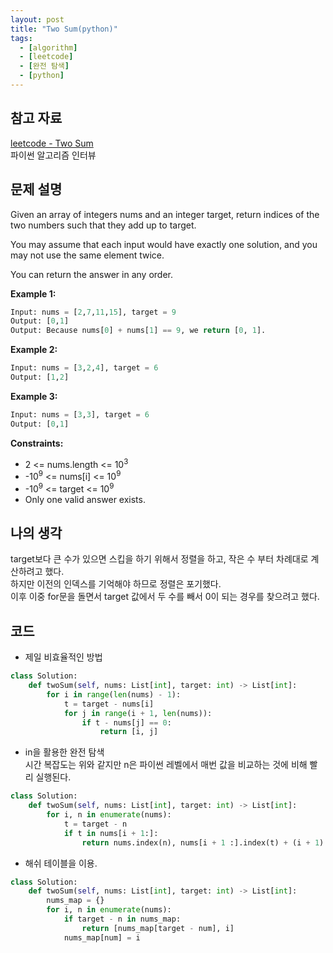 ```yaml
---
layout: post
title: "Two Sum(python)"
tags:
  - [algorithm]
  - [leetcode]
  - [완전 탐색]
  - [python]
---
```


## 참고 자료

[leetcode - Two Sum](https://leetcode.com/problems/two-sum/)  
파이썬 알고리즘 인터뷰

## 문제 설명

Given an array of integers nums and an integer target, return indices of the two numbers such that they add up to target.

You may assume that each input would have exactly one solution, and you may not use the same element twice.

You can return the answer in any order.

**Example 1:**

```python
Input: nums = [2,7,11,15], target = 9
Output: [0,1]
Output: Because nums[0] + nums[1] == 9, we return [0, 1].
```

**Example 2:**

```python
Input: nums = [3,2,4], target = 6
Output: [1,2]
```

**Example 3:**

```python
Input: nums = [3,3], target = 6
Output: [0,1]
```

**Constraints:**

- 2 <= nums.length <= 10<sup>3</sup>
- -10<sup>9</sup> <= nums[i] <= 10<sup>9</sup>
- -10<sup>9</sup> <= target <= 10<sup>9</sup>
- Only one valid answer exists.

## 나의 생각

target보다 큰 수가 있으면 스킵을 하기 위해서 정렬을 하고, 작은 수 부터 차례대로 계산하려고 했다.  
하지만 이전의 인덱스를 기억해야 하므로 정렬은 포기했다.  
이후 이중 for문을 돌면서 target 값에서 두 수를 빼서 0이 되는 경우를 찾으려고 했다.

## 코드

- 제일 비효율적인 방법

```python
class Solution:
    def twoSum(self, nums: List[int], target: int) -> List[int]:
        for i in range(len(nums) - 1):
            t = target - nums[i]
            for j in range(i + 1, len(nums)):
                if t - nums[j] == 0:
                    return [i, j]
```

- in을 활용한 완전 탐색  
   시간 복잡도는 위와 같지만 n은 파이썬 레벨에서 매번 값을 비교하는 것에 비해 빨리 실행된다.

```python
class Solution:
    def twoSum(self, nums: List[int], target: int) -> List[int]:
        for i, n in enumerate(nums):
            t = target - n
            if t in nums[i + 1:]:
                return nums.index(n), nums[i + 1 :].index(t) + (i + 1)
```

- 해쉬 테이블을 이용.

```python
class Solution:
    def twoSum(self, nums: List[int], target: int) -> List[int]:
        nums_map = {}
        for i, n in enumerate(nums):
            if target - n in nums_map:
                return [nums_map[target - num], i]
            nums_map[num] = i

```
